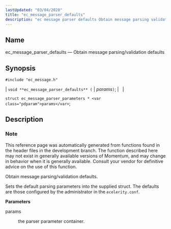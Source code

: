 ```yaml
---
lastUpdated: "03/04/2020"
title: "ec_message_parser_defaults"
description: "ec message parser defaults Obtain message parsing validation defaults void ec message parser defaults params struct ec message parser parameters params This reference page was automatically generated from functions found in the header files in the development branch The function described here may not exist in generally available versions of..."
---
```


<a name="apis.ec_message_parser_defaults"></a> 
## Name

ec_message_parser_defaults — Obtain message parsing/validation defaults

## Synopsis

`#include "ec_message.h"`

| `void **ec_message_parser_defaults** (` | <var class="pdparam">params</var>`)`; |   |

`struct ec_message_parser_parameters * <var class="pdparam">params</var>`;<a name="idp56092400"></a> 
## Description

### Note

This reference page was automatically generated from functions found in the header files in the development branch. The function described here may not exist in generally available versions of Momentum, and may change in behavior when it is generally available. Consult your vendor for definitive advice on the use of this function.

Obtain message parsing/validation defaults.

Sets the default parsing parameters into the supplied struct. The defaults are those configured by the administrator in the `ecelerity.conf`.

**<a name="idp56096288"></a> Parameters**

<dl class="variablelist">

<dt>params</dt>

<dd>

the parser parameter container.

</dd>

</dl>
